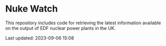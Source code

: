 # Nuke Watch

This repository includes code for retrieving the latest information available on the output of EDF nuclear power plants in the UK.

Last updated: 2023-09-06 15:08